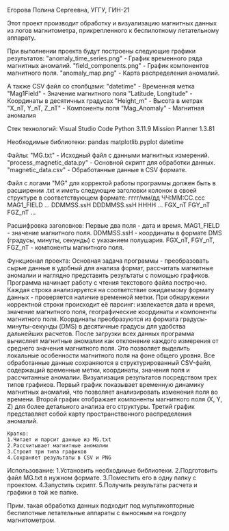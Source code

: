 Егорова Полина Сергеевна, УГГУ, ГИН-21

Этот проект производит обработку и визуализацию магнитных данных из логов магнитометра, прикрепленного к беспилотному летательному аппарату.

При выполнении проекта будут построены следующие графики результатов:
    "anomaly_time_series.png" - График временного ряда магнитных аномалий.
    "field_components.png" - График компонентов магнитного поля.
    "anomaly_map.png" - Карта распределения аномалий.

А также CSV файл со столбцами:
    "datetime" - Временная метка
    "Mag1Field" - Значение магнитного поля
    "Latitude, Longitude" - Координаты в десятичных градусах
    "Height_m" - Высота в метрах
    "X_nT, Y_nT, Z_nT" - Компоненты поля
    "Mag_Anomaly" - Магнитная аномалия

Стек технологий:
    Visual Studio Code
    Python 3.11.9
    Mission Planner 1.3.81

Необходимые библиотеки:
    pandas
    matplotlib.pyplot
    datetime

Файлы:
    "MG.txt" - Исходный файл с данными магнитных измерений.
    "process_magnetic_data.py" - Основной скрипт для обработки данных.
    "magnetic_data.csv" - Обработанные данные в CSV формате.

Файл с логами "MG" для корректой работы программы должен быть в расширении .txt и иметь следующие заголовки колонок в своей структуре в соответствующем формате:
    гггг/мм/дд  ЧЧ:ММ:СС.ссс  MAG1_FIELD ... DDMMSS.ssH  DDDMMSS.ssH  HHHH ... FGX_nT  FGY_nT  FGZ_nT ...

Расшифровка заголовков:
    Первые два поля - дата и время.
    MAG1_FIELD - значение магнитного поля.
    DDMMSS.ssH - координаты в формате DMS (градусы, минуты, секунды) с указанием полушария.
    FGX_nT, FGY_nT, FGZ_nT - компоненты магнитного поля.


Функционал проекта:
    Основная задача программы - преобразовать сырые данные в удобный для анализа формат, рассчитать магнитные аномалии и наглядно представить результаты с помощью графиков.
    Программа начинает работу с чтения текстового файла построчно. Каждая строка анализируется на соответствие ожидаемому формату данных - проверяется наличие временной метки. При обнаружении корректной строки происходит её парсинг: извлекается дата и время, значение магнитного поля, географические координаты и компоненты магнитного поля. Координаты преобразуются из формата градусы-минуты-секунды (DMS) в десятичные градусы для удобства дальнейших расчетов.
    После загрузки всех данных программа вычисляет магнитные аномалии как отклонение каждого измерения от среднего значения магнитного поля. Это позволяет выделить локальные особенности магнитного поля на фоне общего уровня. Все обработанные данные сохраняются в структурированный CSV-файл, содержащий временные метки, координаты, значения поля и рассчитанные аномалии.
    Визуализация результатов посредством трех типов графиков. Первый график показывает временную динамику магнитных аномалий, что позволяет анализировать изменения поля во времени. Второй график отображает компоненты магнитного поля (X, Y, Z) для более детального анализа его структуры. Третий график представляет собой карту пространственного распределения аномалий.

    Кратко:
    1.Читает и парсит данные из MG.txt
    2.Рассчитывает магнитные аномалии
    3.Строит три типа графиков
    4.Сохраняет результаты в CSV и PNG


Использование:
    1.Установить необходимые библиотеки.
    2.Подготовить файл MG.txt в нужном формате.
    3.Поместить его в одну папку с проектом.
    4.Запустить скрипт.
    5.Получить результаты  расчета и графики в той же папке.


Прим. такая обработка данных подходит под мультикопторные беспилотные летательные аппараты с выносным на гондолу магнитометром. 